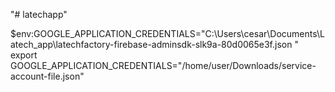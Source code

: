 "# latechapp"

$env:GOOGLE_APPLICATION_CREDENTIALS="C:\Users\cesar\Documents\Latech_app\latechfactory-firebase-adminsdk-slk9a-80d0065e3f.json
"
export GOOGLE_APPLICATION_CREDENTIALS="/home/user/Downloads/service-account-file.json"
